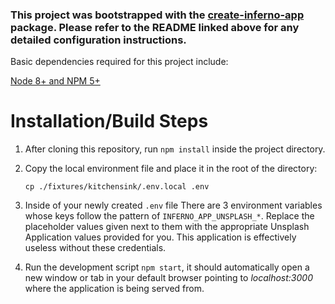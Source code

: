 ### This project was bootstrapped with the [create-inferno-app](https://github.com/infernojs/create-inferno-app) package. Please refer to the README linked above for any detailed configuration instructions.

Basic dependencies required for this project include:

[Node 8+ and NPM 5+](https://nodejs.org/en/)

Installation/Build Steps
=
1. After cloning this repository, run `npm install` inside the project directory.
2. Copy the local environment file and place it in the root of the directory: 

    `cp ./fixtures/kitchensink/.env.local .env`
3. Inside of your newly created `.env` file There are 3 environment variables whose keys follow the pattern of `INFERNO_APP_UNSPLASH_*`. Replace the placeholder values given next to them with the appropriate Unsplash Application values provided for you. This application is effectively useless without these credentials.
4. Run the development script `npm start`, it should automatically open a new window or tab in your default browser pointing to *localhost:3000* where the application is being served from.